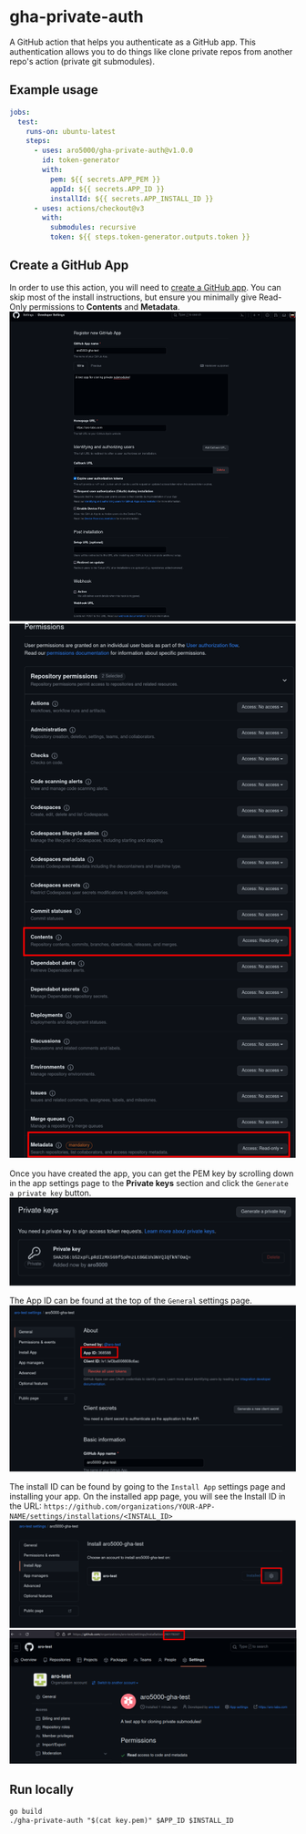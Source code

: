 # gha-private-auth

A GitHub action that helps you authenticate as a GitHub app. This authentication allows you to do things like clone private repos from another repo's action (private git submodules).

## Example usage

```yaml
jobs:
  test:
    runs-on: ubuntu-latest
    steps:
      - uses: aro5000/gha-private-auth@v1.0.0
        id: token-generator
        with:
          pem: ${{ secrets.APP_PEM }}
          appId: ${{ secrets.APP_ID }}
          installId: ${{ secrets.APP_INSTALL_ID }}
      - uses: actions/checkout@v3
        with:
          submodules: recursive
          token: ${{ steps.token-generator.outputs.token }}
```

## Create a GitHub App

In order to use this action, you will need to [create a GitHub app](https://docs.github.com/en/apps/creating-github-apps/registering-a-github-app/registering-a-github-app). You can skip most of the install instructions, but ensure you minimally give Read-Only permissions to **Contents** and **Metadata**.
![register-app](./docs/register-app.png)
![app-permissions](./docs/app-permissions.png)

Once you have created the app, you can get the PEM key by scrolling down in the app settings page to the **Private keys** section and click the `Generate a private key` button.
![generate-key](./docs/generate-key.png)

The App ID can be found at the top of the `General` settings page.
![app-id](./docs/app-id.png)

The install ID can be found by going to the `Install App` settings page and installing your app. On the installed app page, you will see the Install ID in the URL: `https://github.com/organizations/YOUR-APP-NAME/settings/installations/<INSTALL_ID>`
![install-app](./docs/install-app.png)
![install-id](./docs/install-id.png)

## Run locally

```
go build
./gha-private-auth "$(cat key.pem)" $APP_ID $INSTALL_ID
```

